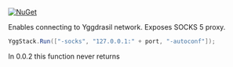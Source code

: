 [![NuGet](https://img.shields.io/nuget/v/YggStack.svg)](https://www.nuget.org/packages/YggStack/)

Enables connecting to Yggdrasil network. Exposes SOCKS 5 proxy.

```csharp
YggStack.Run(["-socks", "127.0.0.1:" + port, "-autoconf"]);
```

In 0.0.2 this function never returns